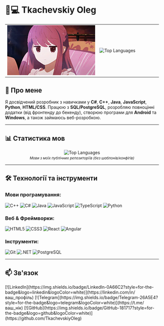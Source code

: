 # 👨💻 Tkachevskiy Oleg

<table>
  <tr>
    <td width="60%" valign="top">
    <img src="https://github.com/TkachevskiyOleg/tkachevskiyoleg/blob/main/assets/2e1a15ac96cbe043468c4bfad79de5b4.gif" width="100%" alt="Coding GIF" />
       </td>
    <td width="40%">
      <img src="https://github-readme-stats.vercel.app/api/top-langs/?username=TkachevskiyOleg&layout=compact&exclude=html,css,scss,shell&hide_title=1&card_width=300" alt="Top Languages" />
    </td>
  </tr>
</table>
      
## 🚀 Про мене  
Я досвідчений розробник з навичками у **C#**, **C++**, **Java**, **JavaScript**, **Python**, **HTML/CSS**. Працюю з **SQL/PostgreSQL**, розробляю повноцінні додатки (від фронтенду до бекенду), створюю програми для **Android** та **Windows**, а також займаюсь веб-розробкою.


---

## 📊 Статистика мов
<div align="center">
  <img src="https://github-readme-stats.vercel.app/api/top-langs/?username=TkachevskiyOleg&layout=compact&exclude=html,css,scss,shell&hide_title=1&card_width=300" alt="Top Languages" />
  <br/>
  <small><i>Мови з моїх публічних репозиторіїв (без шаблонів/конфігів)</i></small>
</div>

---

## 🛠 Технології та інструменти

### **Мови програмування**:
<div align="left">
  <img src="https://img.shields.io/badge/C%2B%2B-00599C?style=for-the-badge&logo=c%2B%2B&logoColor=white" alt="C++"/>
  <img src="https://img.shields.io/badge/C%23-239120?style=for-the-badge&logo=c-sharp&logoColor=white" alt="C#"/>
  <img src="https://img.shields.io/badge/Java-ED8B00?style=for-the-badge&logo=openjdk&logoColor=white" alt="Java"/>
  <img src="https://img.shields.io/badge/JavaScript-F7DF1E?style=for-the-badge&logo=javascript&logoColor=black" alt="JavaScript"/>
  <img src="https://img.shields.io/badge/TypeScript-3178C6?style=for-the-badge&logo=typescript&logoColor=white" alt="TypeScript"/>
  <img src="https://img.shields.io/badge/Python-3776AB?style=for-the-badge&logo=python&logoColor=white" alt="Python"/>
</div>

### **Веб & Фреймворки**:
<div align="left">
  <img src="https://img.shields.io/badge/HTML5-E34F26?style=for-the-badge&logo=html5&logoColor=white" alt="HTML5"/>
  <img src="https://img.shields.io/badge/CSS3-1572B6?style=for-the-badge&logo=css3&logoColor=white" alt="CSS3"/>
  <img src="https://img.shields.io/badge/React-61DAFB?style=for-the-badge&logo=react&logoColor=black" alt="React"/>
  <img src="https://img.shields.io/badge/Angular-DD0031?style=for-the-badge&logo=angular&logoColor=white" alt="Angular"/>
</div>

### **Інструменти**:
<div align="left">
  <img src="https://img.shields.io/badge/Git-F05032?style=for-the-badge&logo=git&logoColor=white" alt="Git"/>
  <img src="https://img.shields.io/badge/.NET-512BD4?style=for-the-badge&logo=.net&logoColor=white" alt=".NET"/>
  <img src="https://img.shields.io/badge/PostgreSQL-4169E1?style=for-the-badge&logo=postgresql&logoColor=white" alt="PostgreSQL"/>
</div>

---

## 📫 Зв'язок
<div align="left">
  [![LinkedIn](https://img.shields.io/badge/LinkedIn-0A66C2?style=for-the-badge&logo=linkedin&logoColor=white)](https://linkedin.com/in/ваш_профіль)
  [![Telegram](https://img.shields.io/badge/Telegram-26A5E4?style=for-the-badge&logo=telegram&logoColor=white)](https://t.me/ваш_нік)
  [![GitHub](https://img.shields.io/badge/GitHub-181717?style=for-the-badge&logo=github&logoColor=white)](https://github.com/TkachevskiyOleg)
</div>